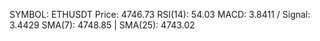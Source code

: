SYMBOL: ETHUSDT
Price: 4746.73
RSI(14): 54.03
MACD: 3.8411 / Signal: 3.4429
SMA(7): 4748.85 | SMA(25): 4743.02
